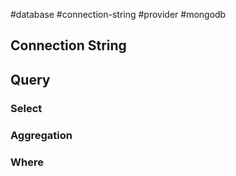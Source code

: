 #database #connection-string #provider #mongodb

## Connection String

## Query

### Select
### Aggregation
### Where
